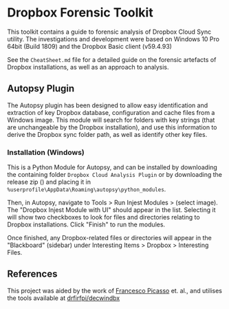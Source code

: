 # Dropbox Forensic Toolkit
This toolkit contains a guide to forensic analysis of Dropbox Cloud Sync utility. The investigations and development were based on Windows 10 Pro 64bit (Build 1809) and the Dropbox Basic client (v59.4.93)

See the `CheatSheet.md` file for a detailed guide on the forensic artefacts of Dropbox installations, as well as an approach to analysis.

## Autopsy Plugin
The Autopsy plugin has been designed to allow easy identification and extraction of key Dropbox database, configuration and cache files from a Windows image. This module will search for folders with key strings (that are unchangeable by the Dropbox installation), and use this information to derive the Dropbox sync folder path, as well as identify other key files.

### Installation (Windows)
This is a Python Module for Autopsy, and can be installed by downloading the containing folder `Dropbox Cloud Analysis Plugin` or by downloading the release zip ([]()) and placing it in `%userprofile\AppData\Roaming\autopsy\python_modules`.

Then, in Autopsy, navigate to Tools > Run Injest Modules > (select image). The "Dropbox Injest Module with UI" should appear in the list. Selecting it will show two checkboxes to look for files and directories relating to Dropbox installations. Click "Finish" to run the modules. 

Once finished, any Dropbox-related files or directories will appear in the "Blackboard" (sidebar) under Interesting Items > Dropbox > Interesting Files.

## References
This project was aided by the work of [Francesco Picasso](http://blog.digital-forensics.it/2017/04/brush-up-on-dropbox-dbx-decryption.html?m=1) et. al., and utilises the tools available at [drfirfpi/decwindbx](https://github.com/dfirfpi/decwindbx)
